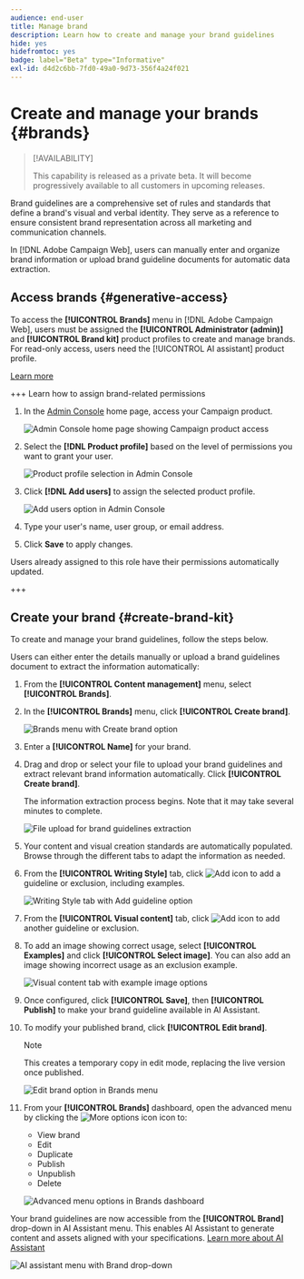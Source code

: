 ```yaml
---
audience: end-user
title: Manage brand
description: Learn how to create and manage your brand guidelines
hide: yes
hidefromtoc: yes
badge: label="Beta" type="Informative"
exl-id: d4d2c6bb-7fd0-49a0-9d73-356f4a24f021
---
```

# Create and manage your brands {#brands}

>[!AVAILABILITY]
>
>This capability is released as a private beta. It will become progressively available to all customers in upcoming releases.

Brand guidelines are a comprehensive set of rules and standards that define a brand's visual and verbal identity. They serve as a reference to ensure consistent brand representation across all marketing and communication channels.

In [!DNL Adobe Campaign Web], users can manually enter and organize brand information or upload brand guideline documents for automatic data extraction.

## Access brands {#generative-access}

To access the **[!UICONTROL Brands]** menu in [!DNL Adobe Campaign Web], users must be assigned the **[!UICONTROL Administrator (admin)]** and **[!UICONTROL Brand kit]** product profiles to create and manage brands. For read-only access, users need the [!UICONTROL AI assistant] product profile.

[Learn more](https://experienceleague.adobe.com/en/docs/campaign/campaign-v8/admin/permissions/manage-permissions)

+++ Learn how to assign brand-related permissions

1. In the [Admin Console](https://adminconsole.adobe.com/enterprise) home page, access your Campaign product.

    ![Admin Console home page showing Campaign product access](assets/brands_admin_1.png)

1. Select the **[!DNL Product profile]** based on the level of permissions you want to grant your user.

    ![Product profile selection in Admin Console](assets/brands_admin_2.png)

1. Click **[!DNL Add users]** to assign the selected product profile.

    ![Add users option in Admin Console](assets/brands_admin_3.png)

1. Type your user's name, user group, or email address.

1. Click **Save** to apply changes.

Users already assigned to this role have their permissions automatically updated.

+++

## Create your brand {#create-brand-kit}

To create and manage your brand guidelines, follow the steps below.

Users can either enter the details manually or upload a brand guidelines document to extract the information automatically:

1. From the **[!UICONTROL Content management]** menu, select **[!UICONTROL Brands]**.

1. In the **[!UICONTROL Brands]** menu, click **[!UICONTROL Create brand]**.

    ![Brands menu with Create brand option](assets/brands_1.png)

1. Enter a **[!UICONTROL Name]** for your brand.

1. Drag and drop or select your file to upload your brand guidelines and extract relevant brand information automatically. Click **[!UICONTROL Create brand]**.

    The information extraction process begins. Note that it may take several minutes to complete.

    ![File upload for brand guidelines extraction](assets/brands_7.png)

1. Your content and visual creation standards are automatically populated. Browse through the different tabs to adapt the information as needed.

1. From the **[!UICONTROL Writing Style]** tab, click ![Add icon](assets/do-not-localize/Smock_Add_18_N.svg) to add a guideline or exclusion, including examples.

    ![Writing Style tab with Add guideline option](assets/brands_2.png)

1. From the **[!UICONTROL Visual content]** tab, click ![Add icon](assets/do-not-localize/Smock_Add_18_N.svg) to add another guideline or exclusion.

1. To add an image showing correct usage, select **[!UICONTROL Examples]** and click **[!UICONTROL Select image]**. You can also add an image showing incorrect usage as an exclusion example.

    ![Visual content tab with example image options](assets/brands_3.png)

1. Once configured, click **[!UICONTROL Save]**, then **[!UICONTROL Publish]** to make your brand guideline available in AI Assistant.

1. To modify your published brand, click **[!UICONTROL Edit brand]**.

    >[!NOTE]
    >
    >This creates a temporary copy in edit mode, replacing the live version once published.

    ![Edit brand option in Brands menu](assets/brands_4.png)

1. From your **[!UICONTROL Brands]** dashboard, open the advanced menu by clicking the ![More options icon](assets/do-not-localize/Smock_More_18_N.svg) icon to:

    * View brand
    * Edit
    * Duplicate
    * Publish
    * Unpublish
    * Delete

    ![Advanced menu options in Brands dashboard](assets/brands_5.png)

Your brand guidelines are now accessible from the **[!UICONTROL Brand]** drop-down in AI Assistant menu. This enables AI Assistant to generate content and assets aligned with your specifications. [Learn more about AI Assistant](../email/generative-gs.md)

![AI assistant menu with Brand drop-down](assets/brands_6.png)